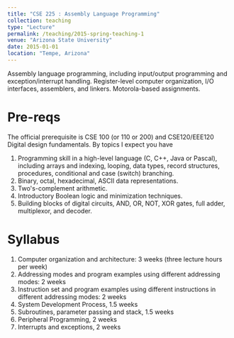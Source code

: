 ```yaml
---
title: "CSE 225 : Assembly Language Programming"
collection: teaching
type: "Lecture"
permalink: /teaching/2015-spring-teaching-1
venue: "Arizona State University"
date: 2015-01-01
location: "Tempe, Arizona"
---
```


Assembly language programming, including input/output programming and exception/interrupt handling. Register-level computer organization, I/O interfaces, assemblers, and linkers. Motorola-based assignments.

Pre-reqs
======
The official prerequisite is CSE 100 (or 110 or 200) and CSE120/EEE120 Digital design fundamentals. By topics I expect you have
1. Programming skill in a high-level language (C, C++, Java or Pascal), including arrays and indexing, looping, data types, record structures, procedures, conditional and case (switch) branching.
2. Binary, octal, hexadecimal, ASCII data representations.
3. Two's-complement arithmetic.
4. Introductory Boolean logic and minimization techniques.
5. Building blocks of digital circuits, AND, OR, NOT, XOR gates, full adder, multiplexor, and decoder.


Syllabus
======
1. Computer organization and architecture: 3 weeks (three lecture hours per week)
2. Addressing modes and program examples using different addressing modes: 2 weeks
3. Instruction set and program examples using different instructions in different addressing modes: 2 weeks
4. System Development Process, 1.5 weeks
5. Subroutines, parameter passing and stack, 1.5 weeks
6. Peripheral Programming, 2 weeks
7. Interrupts and exceptions, 2 weeks

